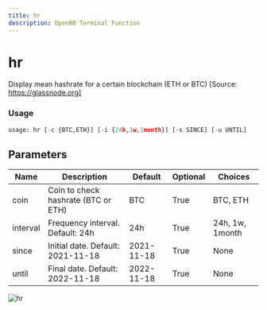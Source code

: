 ```yaml
---
title: hr
description: OpenBB Terminal Function
---
```


# hr

Display mean hashrate for a certain blockchain (ETH or BTC) [Source: https://glassnode.org]

### Usage 
```python
usage: hr [-c {BTC,ETH}] [-i {24h,1w,1month}] [-s SINCE] [-u UNTIL]
```

## Parameters

| Name | Description | Default | Optional | Choices |
| ---- | ----------- | ------- | -------- | ------- |
| coin | Coin to check hashrate (BTC or ETH) | BTC | True | BTC, ETH |
| interval | Frequency interval. Default: 24h | 24h | True | 24h, 1w, 1month |
| since | Initial date. Default: 2021-11-18 | 2021-11-18 | True | None |
| until | Final date. Default: 2022-11-18 | 2022-11-18 | True | None |


![hr](https://user-images.githubusercontent.com/46355364/154067420-9fdd9324-c4f2-4bb4-91c1-4c675e4b45d1.png)

